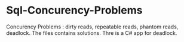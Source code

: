 # Sql-Concurency-Problems
Concurency Problems : dirty reads, repeatable reads, phantom reads, deadlock. The files contains solutions. Thre is a C# app for deadlock.
